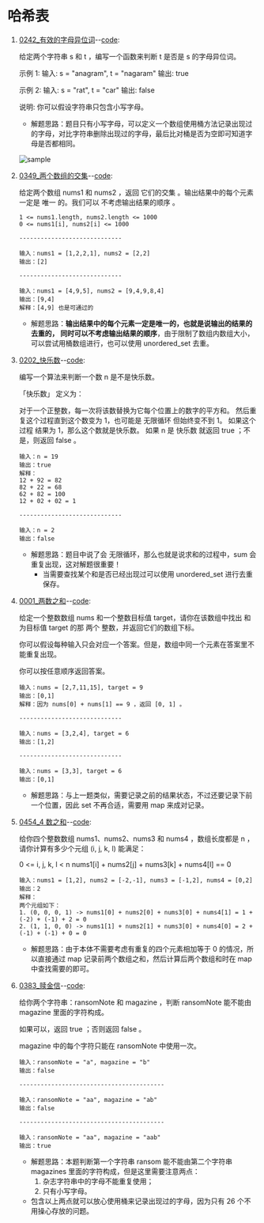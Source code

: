 # 哈希表

1. [0242\_有效的字母异位词](https://leetcode.cn/problems/valid-anagram/)--[code](./0242_ValidAnagram.cpp):

   给定两个字符串 s 和 t ，编写一个函数来判断 t 是否是 s 的字母异位词。

   示例 1: 输入: s = "anagram", t = "nagaram" 输出: true

   示例 2: 输入: s = "rat", t = "car" 输出: false

   说明: 你可以假设字符串只包含小写字母。

   - 解题思路：题目只有小写字母，可以定义一个数组使用桶方法记录出现过的字母，对比字符串删除出现过的字母，最后比对桶是否为空即可知道字母是否都相同。

   ![sample](https://code-thinking.cdn.bcebos.com/gifs/242.%E6%9C%89%E6%95%88%E7%9A%84%E5%AD%97%E6%AF%8D%E5%BC%82%E4%BD%8D%E8%AF%8D.gif)

2. [0349\_两个数组的交集](https://leetcode.cn/problems/intersection-of-two-arrays/)--[code](./0349_IntersectionOfTwoArrays.cpp):

   给定两个数组 nums1 和 nums2 ，返回 它们的交集 。输出结果中的每个元素一定是 唯一 的。我们可以 不考虑输出结果的顺序 。

   ```text
   1 <= nums1.length, nums2.length <= 1000
   0 <= nums1[i], nums2[i] <= 1000

   -----------------------------

   输入：nums1 = [1,2,2,1], nums2 = [2,2]
   输出：[2]

   -----------------------------

   输入：nums1 = [4,9,5], nums2 = [9,4,9,8,4]
   输出：[9,4]
   解释：[4,9] 也是可通过的
   ```

   - 解题思路：**输出结果中的每个元素一定是唯一的，也就是说输出的结果的去重的， 同时可以不考虑输出结果的顺序**，由于限制了数组内数组大小，可以尝试用桶数组进行，也可以使用 unordered_set 去重。

3. [0202\_快乐数](https://leetcode.cn/problems/happy-number/description/)--[code](./0202_HappyNumber.cpp):

   编写一个算法来判断一个数 n 是不是快乐数。

   「快乐数」 定义为：

   对于一个正整数，每一次将该数替换为它每个位置上的数字的平方和。
   然后重复这个过程直到这个数变为 1，也可能是 无限循环 但始终变不到 1。
   如果这个过程 结果为 1，那么这个数就是快乐数。
   如果 n 是 快乐数 就返回 true ；不是，则返回 false 。

   ```test
   输入：n = 19
   输出：true
   解释：
   12 + 92 = 82
   82 + 22 = 68
   62 + 82 = 100
   12 + 02 + 02 = 1

   -----------------------------

   输入：n = 2
   输出：false
   ```

   - 解题思路：题目中说了会 无限循环，那么也就是说求和的过程中，sum 会重复出现，这对解题很重要！
     - 当需要查找某个和是否已经出现过可以使用 unordered_set 进行去重保存。

4. [0001\_两数之和](https://leetcode.cn/problems/two-sum/description/)--[code](./0001_TwoSum.cpp):

   给定一个整数数组 nums 和一个整数目标值 target，请你在该数组中找出 和为目标值 target 的那 两个 整数，并返回它们的数组下标。

   你可以假设每种输入只会对应一个答案。但是，数组中同一个元素在答案里不能重复出现。

   你可以按任意顺序返回答案。

   ```test
   输入：nums = [2,7,11,15], target = 9
   输出：[0,1]
   解释：因为 nums[0] + nums[1] == 9 ，返回 [0, 1] 。

   -----------------------------

   输入：nums = [3,2,4], target = 6
   输出：[1,2]

   -----------------------------

   输入：nums = [3,3], target = 6
   输出：[0,1]
   ```

   - 解题思路：与上一题类似，需要记录之前的结果状态，不过还要记录下前一个位置，因此 set 不再合适，需要用 map 来成对记录。

5. [0454_4 数之和](https://leetcode.cn/problems/4sum-ii/)--[code](./0454_4SumII.cpp):

   给你四个整数数组 nums1、nums2、nums3 和 nums4 ，数组长度都是 n ，请你计算有多少个元组 (i, j, k, l) 能满足：

   0 <= i, j, k, l < n
   nums1[i] + nums2[j] + nums3[k] + nums4[l] == 0

   ```text
   输入：nums1 = [1,2], nums2 = [-2,-1], nums3 = [-1,2], nums4 = [0,2]
   输出：2
   解释：
   两个元组如下：
   1. (0, 0, 0, 1) -> nums1[0] + nums2[0] + nums3[0] + nums4[1] = 1 + (-2) + (-1) + 2 = 0
   2. (1, 1, 0, 0) -> nums1[1] + nums2[1] + nums3[0] + nums4[0] = 2 + (-1) + (-1) + 0 = 0
   ```

   - 解题思路：由于本体不需要考虑有重复的四个元素相加等于 0 的情况，所以直接通过 map 记录前两个数组之和，然后计算后两个数组和时在 map 中查找需要的即可。

6. [0383\_赎金信](https://leetcode.cn/problems/ransom-note/description/)--[code](./0383_RansomNote.cpp):

   给你两个字符串：ransomNote 和 magazine ，判断 ransomNote 能不能由 magazine 里面的字符构成。

   如果可以，返回 true ；否则返回 false 。

   magazine 中的每个字符只能在 ransomNote 中使用一次。

   ```test
   输入：ransomNote = "a", magazine = "b"
   输出：false

   -----------------------------------------

   输入：ransomNote = "aa", magazine = "ab"
   输出：false

   -----------------------------------------

   输入：ransomNote = "aa", magazine = "aab"
   输出：true
   ```

   - 解题思路：本题判断第一个字符串 ransom 能不能由第二个字符串 magazines 里面的字符构成，但是这里需要注意两点：
     1. 杂志字符串中的字母不能重复使用；
     2. 只有小写字母。
   - 包含以上两点就可以放心使用桶来记录出现过的字母，因为只有 26 个不用操心存放的问题。
